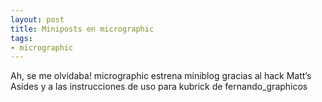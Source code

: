 ```yaml
---
layout: post
title: Miniposts en micrographic
tags:
- micrographic
---
```

Ah, se me olvidaba! micrographic estrena miniblog gracias al hack Matt’s Asides y a las instrucciones de uso para kubrick de fernando_graphicos
